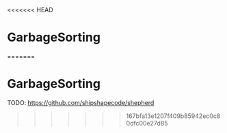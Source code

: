 <<<<<<< HEAD
# GarbageSorting
=======
# GarbageSorting
TODO:
https://github.com/shipshapecode/shepherd
>>>>>>> 167bfa13e1207f409b85942ec0c80dfc00e27d85
